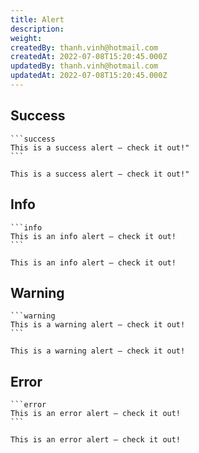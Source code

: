 ```yaml
---
title: Alert
description:
weight:
createdBy: thanh.vinh@hotmail.com
createdAt: 2022-07-08T15:20:45.000Z
updatedBy: thanh.vinh@hotmail.com
updatedAt: 2022-07-08T15:20:45.000Z
---
```


## Success

~~~
```success
This is a success alert — check it out!"
```
~~~

```success
This is a success alert — check it out!"
```

## Info

~~~
```info
This is an info alert — check it out!
```
~~~

```info
This is an info alert — check it out!
```

## Warning

~~~
```warning
This is a warning alert — check it out!
```
~~~

```warning
This is a warning alert — check it out!
```

## Error

~~~
```error
This is an error alert — check it out!
```
~~~

```error
This is an error alert — check it out!
```
